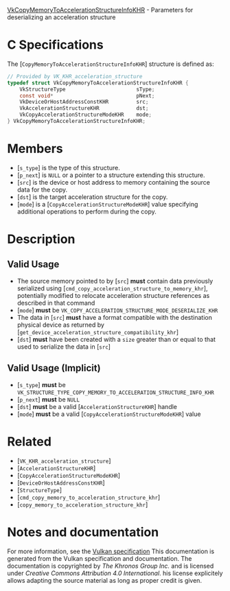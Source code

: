 [VkCopyMemoryToAccelerationStructureInfoKHR](https://www.khronos.org/registry/vulkan/specs/1.3-extensions/man/html/VkCopyMemoryToAccelerationStructureInfoKHR.html) - Parameters for deserializing an acceleration structure

# C Specifications
The [`CopyMemoryToAccelerationStructureInfoKHR`] structure is defined
as:
```c
// Provided by VK_KHR_acceleration_structure
typedef struct VkCopyMemoryToAccelerationStructureInfoKHR {
    VkStructureType                       sType;
    const void*                           pNext;
    VkDeviceOrHostAddressConstKHR         src;
    VkAccelerationStructureKHR            dst;
    VkCopyAccelerationStructureModeKHR    mode;
} VkCopyMemoryToAccelerationStructureInfoKHR;
```

# Members
- [`s_type`] is the type of this structure.
- [`p_next`] is `NULL` or a pointer to a structure extending this structure.
- [`src`] is the device or host address to memory containing the source data for the copy.
- [`dst`] is the target acceleration structure for the copy.
- [`mode`] is a [`CopyAccelerationStructureModeKHR`] value specifying additional operations to perform during the copy.

# Description
## Valid Usage
-    The source memory pointed to by [`src`] **must**  contain data previously serialized using [`cmd_copy_acceleration_structure_to_memory_khr`], potentially modified to relocate acceleration structure references as described in that command
-  [`mode`] **must**  be `VK_COPY_ACCELERATION_STRUCTURE_MODE_DESERIALIZE_KHR`
-    The data in [`src`] **must**  have a format compatible with the destination physical device as returned by [`get_device_acceleration_structure_compatibility_khr`]
-  [`dst`] **must**  have been created with a `size` greater than or equal to that used to serialize the data in [`src`]

## Valid Usage (Implicit)
-  [`s_type`] **must**  be `VK_STRUCTURE_TYPE_COPY_MEMORY_TO_ACCELERATION_STRUCTURE_INFO_KHR`
-  [`p_next`] **must**  be `NULL`
-  [`dst`] **must**  be a valid [`AccelerationStructureKHR`] handle
-  [`mode`] **must**  be a valid [`CopyAccelerationStructureModeKHR`] value

# Related
- [`VK_KHR_acceleration_structure`]
- [`AccelerationStructureKHR`]
- [`CopyAccelerationStructureModeKHR`]
- [`DeviceOrHostAddressConstKHR`]
- [`StructureType`]
- [`cmd_copy_memory_to_acceleration_structure_khr`]
- [`copy_memory_to_acceleration_structure_khr`]

# Notes and documentation
For more information, see the [Vulkan specification](https://www.khronos.org/registry/vulkan/specs/1.3-extensions/html/vkspec.html)
This documentation is generated from the Vulkan specification and documentation.
The documentation is copyrighted by *The Khronos Group Inc.* and is licensed under *Creative Commons Attribution 4.0 International*.
his license explicitely allows adapting the source material as long as proper credit is given.
        